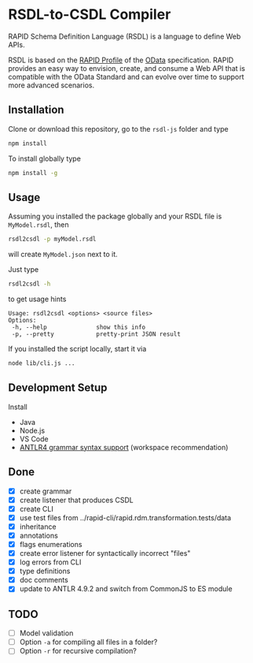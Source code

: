 # RSDL-to-CSDL Compiler

RAPID Schema Definition Language (RSDL) is a language to define Web APIs.

RSDL is based on the [RAPID Profile](<https://en.wikipedia.org/wiki/Profile_(engineering)>) of the
[OData](https://en.wikipedia.org/wiki/Open_Data_Protocol) specification. RAPID provides an easy way
to envision, create, and consume a Web API that is compatible with the OData Standard and can evolve over time to support more advanced scenarios.

## Installation

Clone or download this repository, go to the `rsdl-js` folder and type

```sh
npm install
```

To install globally type

```sh
npm install -g
```

## Usage

Assuming you installed the package globally and your RSDL file is `MyModel.rsdl`, then

```sh
rsdl2csdl -p myModel.rsdl
```

will create `MyModel.json` next to it.

Just type

```sh
rsdl2csdl -h
```

to get usage hints

```
Usage: rsdl2csdl <options> <source files>
Options:
 -h, --help              show this info
 -p, --pretty            pretty-print JSON result
```

If you installed the script locally, start it via

```sh
node lib/cli.js ...
```

## Development Setup

Install

- Java
- Node.js
- VS Code
- [ANTLR4 grammar syntax support](https://marketplace.visualstudio.com/items?itemName=mike-lischke.vscode-antlr4&ssr=false#overview) (workspace recommendation)

## Done

- [x] create grammar
- [x] create listener that produces CSDL
- [x] create CLI
- [x] use test files from ../rapid-cli/rapid.rdm.transformation.tests/data
- [x] inheritance
- [x] annotations
- [x] flags enumerations
- [x] create error listener for syntactically incorrect "files"
- [x] log errors from CLI
- [x] type definitions
- [x] doc comments
- [x] update to ANTLR 4.9.2 and switch from CommonJS to ES module

## TODO

- [ ] Model validation
- [ ] Option `-a` for compiling all files in a folder?
- [ ] Option `-r` for recursive compilation?
